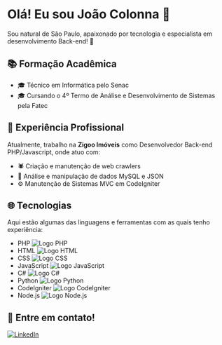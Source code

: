 # Olá! Eu sou João Colonna 👋

Sou natural de São Paulo, apaixonado por tecnologia e especialista em desenvolvimento Back-end! 🚀

## 📚 Formação Acadêmica

- 🎓 Técnico em Informática pelo Senac
- 🎓 Cursando o 4º Termo de Análise e Desenvolvimento de Sistemas pela Fatec

## 💼 Experiência Profissional

Atualmente, trabalho na **Zigoo Imóveis** como Desenvolvedor Back-end PHP/Javascript, onde atuo com:

- 🕷️ Criação e manutenção de web crawlers
- 💾 Análise e manipulação de dados MySQL e JSON
- ⚙️ Manutenção de Sistemas MVC em CodeIgniter

## 🌐 Tecnologias

Aqui estão algumas das linguagens e ferramentas com as quais tenho experiência:

- PHP ![[Logo PHP](https://cdn.freebiesupply.com/logos/large/2x/php-1-logo-png-transparent.png)]()
- HTML ![Logo HTML](https://link-para-logo-html-aqui)
- CSS ![Logo CSS](https://link-para-logo-css-aqui)
- JavaScript ![Logo JavaScript](https://link-para-logo-javascript-aqui)
- C# ![Logo C#](https://link-para-logo-c#-aqui)
- Python ![Logo Python](https://link-para-logo-python-aqui)
- CodeIgniter ![Logo CodeIgniter](https://link-para-logo-codeigniter-aqui)
- Node.js ![Logo Node.js](https://link-para-logo-node.js-aqui)

## 📱 Entre em contato!

[![LinkedIn](https://img.shields.io/badge/LinkedIn-%230077B5.svg?&style=for-the-badge&logo=LinkedIn&logoColor=white)](https://www.linkedin.com/in/joao-colonna/)
